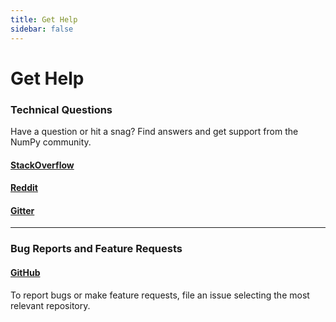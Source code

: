 ```yaml
---
title: Get Help
sidebar: false
---
```

# Get Help

### Technical Questions

Have a question or hit a snag? Find answers and get support from the NumPy community.

#### [StackOverflow](http://stackoverflow.com/questions/tagged/numpy) 



#### [Reddit](https://www.reddit.com/r/Numpy/)


#### [Gitter](https://gitter.im/numpy/numpy)

****
### Bug Reports and Feature Requests

#### [GitHub](github.com/numpy/numpy/issues)
To report bugs or make feature requests, file an issue selecting the most relevant repository.

